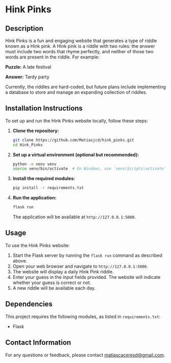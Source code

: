 # Hink Pinks 

## Description 
Hink Pinks is a fun and engaging website that generates a type of riddle known as a Hink pink. A Hink pink is a riddle with two rules: the answer must include two words that rhyme perfectly, and neither of those two words are present in the riddle. For example: 

**Puzzle:** A late festival

**Answer:** Tardy party 

Currently, the riddles are hard-coded, but future plans include implementing a database to store and manage an expanding collection of riddles. 

## Installation Instructions 

To set up and run the Hink Pinks website locally, follow these steps: 

1. **Clone the repository:**
    ```bash
    git clone https://github.com/Matiasjcd/hink_pinks.git
    cd Hink_Pinks
    ```

2. **Set up a virtual environment (optional but recommended):**
    ```bash
    python -m venv venv
    source venv/bin/activate  # On Windows, use `venv\Scripts\activate`
    ```
    
3. **Install the required modules:**
    ```bash
    pip install -r requirements.txt
    ```
    
4. **Run the application:**
    ```bash
    flask run
    ```
    The application will be available at `http://127.0.0.1:5000`.

## Usage 

To use the Hink Pinks website: 

1. Start the Flask server by running the `flask run` command as described above.
2. Open your web browser and navigate to `http://127.0.0.1:5000`.
3. The website will display a daily Hink Pink riddle.
4. Enter your guess in the input fields provided. The website will indicate whether your guess is correct or not.
5. A new riddle will be available each day.

## Dependencies 

This project requires the following modules, as listed in `requirements.txt`: 
- Flask

## Contact Information 

For any questions or feedback, please contact matiascaceresd@gmail.com.




















